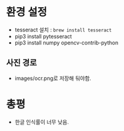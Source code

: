 # 환경 설정

- tesseract 설치 : `brew install tesseract`
- pip3 install pytesseract
- pip3 install numpy opencv-contrib-python


## 사진 경로
- images/ocr.png로 저장해 둬야함.

# 총평
- 한글 인식률이 너무 낮음.
